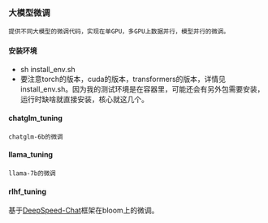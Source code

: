 ### 大模型微调
    提供不同大模型的微调代码，实现在单GPU，多GPU上数据并行，模型并行的微调。

#### 安装环境
* sh install_env.sh
* 要注意torch的版本，cuda的版本，transformers的版本，详情见install_env.sh。因为我的测试环境是在容器里，可能还会有另外包需要安装，运行时缺啥就直接安装，核心就这几个。

#### chatglm_tuning
    chatglm-6b的微调
#### llama_tuning
    llama-7b的微调
#### rlhf_tuning
基于[DeepSpeed-Chat](https://github.com/microsoft/DeepSpeedExamples/tree/master/applications/DeepSpeed-Chat)框架在bloom上的微调。
